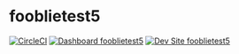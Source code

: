 # fooblietest5

[![CircleCI](https://circleci.com/gh/greg-1-anderson/fooblietest5.svg?style=shield)](https://circleci.com/gh/greg-1-anderson/fooblietest5)
[![Dashboard fooblietest5](https://img.shields.io/badge/dashboard-fooblietest5-yellow.svg)](https://dashboard.pantheon.io/sites/17bba922-c7f2-4185-b4db-8abfaf0c31d0#dev/code)
[![Dev Site fooblietest5](https://img.shields.io/badge/site-fooblietest5-blue.svg)](http://dev-fooblietest5.pantheonsite.io/)
